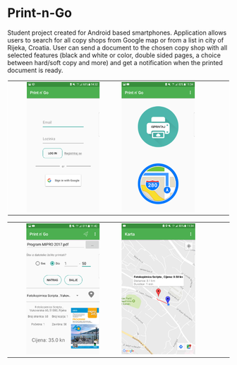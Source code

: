 # Print-n-Go
Student project created for Android based smartphones. 
Application allows users to search for all copy shops from Google map or from a list in city of Rijeka, Croatia. User can send a document to the chosen copy shop with all selected features (black and white or color, double sided pages, a choice between hard/soft copy and more) and get a notification when the printed document is ready.


<table style="border:1px solid #ffffff !important;">
    <tr>
        <td class="style8" align="center">
            <img src="/images/login.png" width="70%" /></td>
        <td class="style8">
            <img src="/images/menu.png" width="70%" /></td>
    </tr>
</table>

<table style="border:none; border-collapse:collapse; cellspacing:0; cellpadding:0">
    <tr>
        <td class="style8" align="center">
            <img src="/images/order.png" width="70%" /></td>
        <td class="style8">
            <img src="/images/map.png" width="70%" /></td>
    </tr>
</table>


